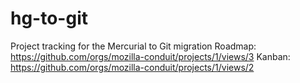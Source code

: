 # hg-to-git
Project tracking for the Mercurial to Git migration
Roadmap: https://github.com/orgs/mozilla-conduit/projects/1/views/3 
Kanban: https://github.com/orgs/mozilla-conduit/projects/1/views/2 
